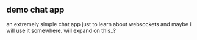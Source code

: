 ## demo chat app
an extremely simple chat app just to learn about websockets and maybe i will use it somewhere. will expand on this..?
